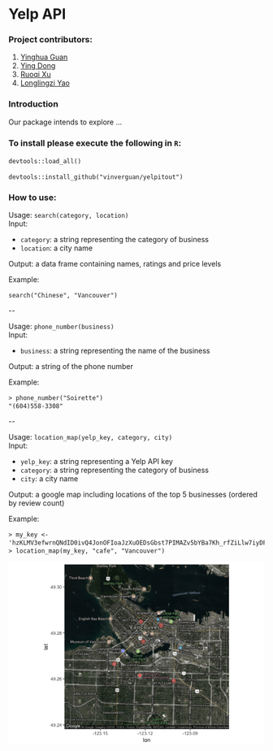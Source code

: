 # Yelp API   


### Project contributors:

1. [Yinghua Guan](https://github.com/vinverguan)
2. [Ying Dong](http://github.com/yvonnedy)
3. [Ruoqi Xu](https://github.com/rq1995)
4. [Longlingzi Yao](https://github.com/yllz)

### Introduction

Our package intends to explore ...

### To install please execute the following in `R`:

`devtools::load_all()`

`devtools::install_github("vinverguan/yelpitout")`

### How to use:

Usage: `search(category, location)`  
Input: 

- `category`: a string representing the category of business
- `location`: a city name

Output: a data frame containing names, ratings and price levels

Example:

```
search("Chinese", "Vancouver")
```

--

Usage: `phone_number(business)`  
Input: 

- `business`: a string representing the name of the business

Output: a string of the phone number

Example:

```
> phone_number("Soirette")
"(604)558-3308"
```


--

Usage: `location_map(yelp_key, category, city)`  
Input:   

- `yelp_key`: a string representing a Yelp API key
- `category`: a string representing the category of business
- `city`: a city name

Output:  a google map including locations of the top 5 businesses (ordered by review count)

Example:

```
> my_key <- 'hzKLMV3efwrnQNdID0ivQ4JonOFIoaJzXuOEDsGbst7PIMAZv5bYBa7Kh_rfZiLlw7iyDFXeFkY2RhsFiGl9euSoE1xBAxSLpQhXJpGlRiEtegzEHMMhy9cdkwK7WnYx'
> location_map(my_key, "cafe", "Vancouver")
```
![](image/function3_output.png)
